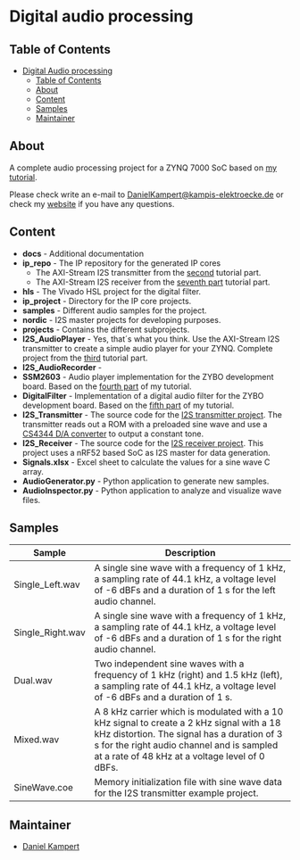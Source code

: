 # Digital audio processing

## Table of Contents

- [Digital Audio processing](#digital-audio-processing)
  - [Table of Contents](#table-of-contents)
  - [About](#about)
  - [Content](#content)
  - [Samples](#samples)
  - [Maintainer](#maintainer)

## About

A complete audio processing project for a ZYNQ 7000 SoC based on [my tutorial](https://www.kampis-elektroecke.de/fpga/audioausgabe-ueber-i2s/).

Please check write an e-mail to [DanielKampert@kampis-elektroecke.de](DanielKampert@kampis-elektroecke.de) or check my [website](https://www.kampis-elektroecke.de/) if you have any questions.

## Content

- **docs** - Additional documentation
- **ip_repo** - The IP repository for the generated IP cores 
  - The AXI-Stream I2S transmitter from the [second](https://www.kampis-elektroecke.de/fpga/digitale-audioverarbeitung/axi-stream-interface-fuer-den-sender/) tutorial part.
  - The AXI-Stream I2S receiver from the [seventh part]() tutorial part.
- **hls** - The Vivado HSL project for the digital filter.
- **ip_project** - Directory for the IP core projects.
- **samples** - Different audio samples for the project.
- **nordic** - I2S master projects for developing purposes.
- **projects** - Contains the different subprojects.
 - **I2S_AudioPlayer** - Yes, that´s what you think. Use the AXI-Stream I2S transmitter to create a simple audio player for your ZYNQ. Complete project from the [third](https://www.kampis-elektroecke.de/fpga/digitale-audioverarbeitung/abspielen-von-wave-dateien/) tutorial part.
 - **I2S_AudioRecorder** - 
 - **SSM2603** - Audio player implementation for the ZYBO development board. Based on the [fourth part](https://www.kampis-elektroecke.de/fpga/digitale-audioverarbeitung/ssm2603-audio-codec-erweiterung/) of my tutorial.
 - **DigitalFilter** - Implementation of a digital audio filter for the ZYBO development board. Based on the [fifth part](https://www.kampis-elektroecke.de/fpga/digitale-audioverarbeitung/entwurf-eines-audiofilters/) of my tutorial.
 - **I2S_Transmitter** - The source code for the [I2S transmitter project](https://www.kampis-elektroecke.de/fpga/digitale-audioverarbeitung/design-des-i2s-sender/). The transmitter reads out a ROM with a preloaded sine wave and use a [CS4344 D/A converter](https://statics.cirrus.com/pubs/proDatasheet/CS4344-45-48_F2.pdf) to output a constant tone.
 - **I2S_Receiver** - The source code for the [I2S receiver project](https://www.kampis-elektroecke.de/fpga/digitale-audioverarbeitung/design-des-i2s-empfaengers/). This project uses a nRF52 based SoC as I2S master for data generation.
- **Signals.xlsx** - Excel sheet to calculate the values for a sine wave C array.
- **AudioGenerator.py** - Python application to generate new samples.
- **AudioInspector.py** - Python application to analyze and visualize wave files.

## Samples

| **Sample** | **Description** |
|---|---|
| Single_Left.wav | A single sine wave with a frequency of 1 kHz, a sampling rate of 44.1 kHz, a voltage level of -6 dBFs and a duration of 1 s for the left audio channel. |
| Single_Right.wav | A single sine wave with a frequency of 1 kHz, a sampling rate of 44.1 kHz, a voltage level of -6 dBFs and a duration of 1 s for the right audio channel. |
| Dual.wav | Two independent sine waves with a frequency of 1 kHz (right) and 1.5 kHz (left), a sampling rate of 44.1 kHz, a voltage level of -6 dBFs and a duration of 1 s. |
| Mixed.wav | A 8 kHz carrier which is modulated with a 10 kHz signal to create a 2 kHz signal with a 18 kHz distortion. The signal has a duration of 3 s for the right audio channel and is sampled at a rate of 48 kHz at a voltage level of 0 dBFs. |
| SineWave.coe | Memory initialization file with sine wave data for the I2S transmitter example project. |

## Maintainer

- [Daniel Kampert](mailto:DanielKampert@kampis-elektroecke.de)
